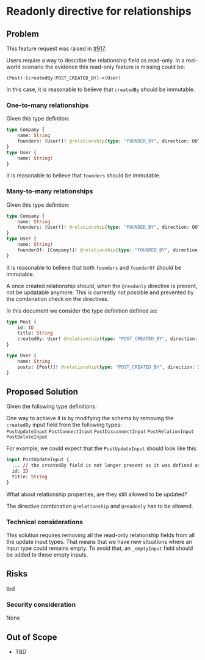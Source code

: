 # Readonly directive for relationships

## Problem

This feature request was raised in [#917](https://github.com/neo4j/graphql/issues/917).

Users require a way to describe the relationship field as read-only.
In a real-world scenario the evidence this read-only feature is missing could be: 
```
(Post)-[createdBy:POST_CREATED_BY]->(User)
```
In this case, it is reasonable to believe that `createdBy` should be immutable.

### One-to-many relationships

Given this type defintion:
```graphql
type Company {
    name: String
    founders: [User!]! @relationship(type: "FOUNDED_BY", direction: OUT) @readonly
}
type User {
    name: String!
}
```
It is reasonable to believe that `founders` should be immutable.

### Many-to-many relationships

Given this type defintion:
```graphql
type Company {
    name: String
    founders: [User!]! @relationship(type: "FOUNDED_BY", direction: OUT) @readonly
}
type User {
    name: String!
    founderOf: [Company!]! @relationship(type: "FOUNDED_BY", direction: IN) @readonly
}
```
It is reasonable to believe that both `founders` and `founderOf` should be immutable.

A once created relationship should, when the `@readonly` directive is present, not be updatable anymore.
This is currently not possible and prevented by the combination check on the directives.

In this document we consider the type definition defined as:
```graphql
type Post {
    id: ID
    title: String
    createdBy: User! @relationship(type: "POST_CREATED_BY", direction: OUT) @readonly
}

type User {
    name: String
    posts: [Post!]! @relationship(type: "POST_CREATED_BY", direction: IN) 
}
```

## Proposed Solution

Given the following type definitions:

One way to achieve it is by modifying the schema by removing the `createdBy` input field from the following types:  
`PostUpdateInput`
`PostConnectInput`
`PostDisconnectInput`
`PostRelationInput`
`PostDeleteInput`

For example, we could expect that the `PostUpdateInput` should look like this:
```graphql
input PostUpdateInput {
  ... // the createdBy field is not longer present as it was defined as readonly
  id: ID 
  title: String
}
```

What about relationship properties, are they still allowed to be updated?

The directive combination `@relationship` and `@readonly` has to be allowed.

### Technical considerations

This solution requires removing all the read-only relationship fields from all the update input types. That means that we have new situations where an input type could remains empty. To avoid that, an `_emptyInput` field should be added to these empty inputs.

## Risks

tbd

### Security consideration

None

## Out of Scope

- TBD
